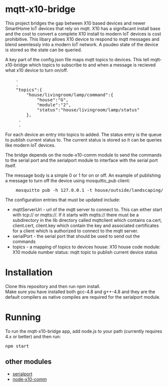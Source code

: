# mqtt-x10-bridge

This project bridges the gap between X10 based devices and
newer SmartHome IoT devices that rely on mqtt. X10 has 
a signifacant install base and the cost to convert a complete
X10 install to modern IoT devices is cost prohibitive. This libary
allows X10 device to respond to mqtt messages and blend seemlessly 
into a modern IoT network.  A psudeo state of the device is stored
so the state can be queried.

A key part of the config.json file maps mqtt topics to devices. This 
tell mqtt-x10-bridge which topics to subscribe to and when a message
is recieved what x10 device to turn on/off.

<PRE>
	.
	.
 	"topics":{
		"house/livingroom/lamp/command":{
        	"house":"G",
        	"module":"2",
        	"status":"house/livingroom/lamp/status"
      	},
     .
     .
</PRE>

For each device an entry into topics to added.  The status 
entry is the queue to publish current status to.  The current
status is stored so it can be queries like modern IoT devices.

The bridge depends on the node-x10-comm module to send the commands
to the serial port and the serialport module to interface with the
serial port itself.

The message body is a simple 0 or 1 for on or off. An example of 
publishing a message to turn off the device using mosquitto_pub client:

<pre>
	mosquitto_pub -h 127.0.0.1 -t house/outside/landscaping/command -m 0
</pre>

The configuration entries that must be updated include:

* mqttServerUrl - url of the mqtt server to connect to.  This can either start
  with tcp:// or mqtts://. If it starts with mqtts://  there must be a subdirectory
  in the lib directory called mqttclient which contains ca.cert, client.cert,
  client.key which contain the key and associated certificates for a client
  which is authorized to connect to the mqtt server.
* serialPort - the serial port that should be used to send out the commands
* topics - a mapping of topics to devices
	house: X10 house code
	module: X10 module number
	status: mqtt topic to publish current device status 

# Installation

Clone this repository and then run npm install.  
Make sure you have installed both gcc-4.8 and g++-4.8 and they are the default compilers
as native compiles are required for the serialport module. 

# Running

To run the mqtt-x10-bridge app, add node.js to your path (currently requires 4.x or better) and
then run:

<PRE>
npm start
</PRE>

## other modules

* [serialport](https://www.npmjs.com/package/serialport)
* [node-x10-comm](https://www.npmjs.com/package/node-x10-comm)

